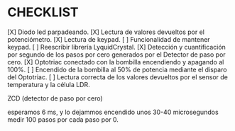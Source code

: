 # CHECKLIST
[X] Diodo led parpadeando.
[X] Lectura de valores devueltos por el potenciómetro.
[X] Lectura de keypad.
[ ] Funcionalidad de mantener keypad.
[ ] Reescribir librería LyquidCrystal.
[X] Detección y cuantificación por segundo de los pasos por cero generados por el Detector de paso por cero.
[X] Optotriac conectado con la bombilla encendiendo y apagando al 100%.
[ ] Encendido de la bombilla al 50% de potencia mediante el disparo del Optotriac.
[ ] Lectura correcta de los valores devueltos por el sensor de temperatura y la célula LDR.


ZCD (detector de paso por cero)

esperamos 6 ms, y lo dejammos encendido unos 30-40 microsegundos 
medir 100 pasos por cada paso por 0.
